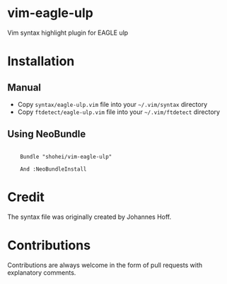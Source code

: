 vim-eagle-ulp
==================

Vim syntax highlight plugin for EAGLE ulp

Installation
============

Manual 
------
- Copy `syntax/eagle-ulp.vim` file into your `~/.vim/syntax` directory
- Copy `ftdetect/eagle-ulp.vim` file into your `~/.vim/ftdetect` directory

Using NeoBundle
-------------

```VimL

    Bundle "shohei/vim-eagle-ulp"

    And :NeoBundleInstall

```
Credit
======

The syntax file was originally created by Johannes Hoff. 


Contributions
================

Contributions are always welcome in the form of pull requests with explanatory comments.

